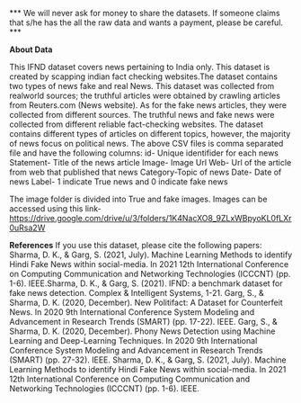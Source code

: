 *** We will never ask for money to share the datasets. If someone claims that s/he has the all the raw data and wants a payment, please be careful. ***

**About Data**

This IFND dataset covers news pertaining to India only. This dataset is created by scapping indian fact checking websites.The dataset contains two types of news fake and real News. This dataset was collected from realworld sources; the truthful articles were obtained by crawling articles from Reuters.com (News website). As for the fake news articles, they were collected from different sources. The truthful news and fake news were collected from different reliable fact-checking websites.  The dataset contains different types of articles on different topics, however, the majority of news focus on political news.
The above CSV files is comma separated file and have the following columns:
id- Unique identifider for each news
Statement- Title of the news article
Image- Image Url 
Web-  Url of the article from web that published that news
Category-Topic of news 
Date- Date of news
Label- 1 indicate True news and 0 indicate fake news

The image folder is divided into True and fake images. Images can be accessed using this link-
https://drive.google.com/drive/u/3/folders/1K4NacXO8_9ZLxWBpyoKL0fLXr0uRsa2W


**References**
If you use this dataset, please cite the following papers:
Sharma, D. K., & Garg, S. (2021, July). Machine Learning Methods to identify Hindi Fake News within social-media. In 2021 12th International Conference on Computing Communication and Networking Technologies (ICCCNT) (pp. 1-6). IEEE.Sharma, D. K., & Garg, S. (2021). IFND: a benchmark dataset for fake news detection. Complex & Intelligent Systems, 1-21.
Garg, S., & Sharma, D. K. (2020, December). New Politifact: A Dataset for Counterfeit News. In 2020 9th International Conference System Modeling and Advancement in Research Trends (SMART) (pp. 17-22). IEEE.
Garg, S., & Sharma, D. K. (2020, December). Phony News Detection using Machine Learning and Deep-Learning Techniques. In 2020 9th International Conference System Modeling and Advancement in Research Trends (SMART) (pp. 27-32). IEEE.
Sharma, D. K., & Garg, S. (2021, July). Machine Learning Methods to identify Hindi Fake News within social-media. In 2021 12th International Conference on Computing Communication and Networking Technologies (ICCCNT) (pp. 1-6). IEEE.
